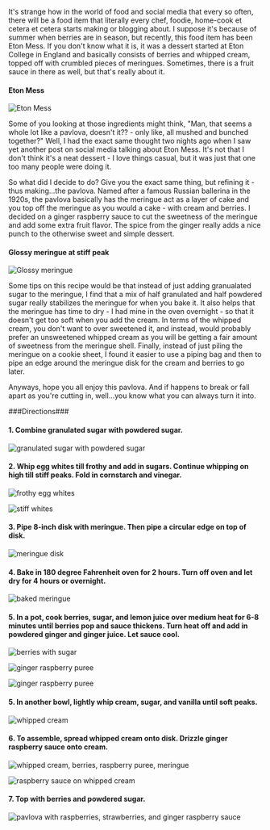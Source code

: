 It's strange how in the world of food and social media that every so often, there will be a food item that literally every chef, foodie, home-cook et cetera et cetera starts making or blogging about.  I suppose it's because of summer when berries are in season, but recently, this food item has been Eton Mess.  If you don't know what it is, it was a dessert started at Eton College in England and basically consists of berries and whipped cream, topped off with crumbled pieces of meringues.  Sometimes, there is a fruit sauce in there as well, but that's really about it.   

#### Eton Mess 
![Eton Mess](../img/93-2.jpg "")

Some of you looking at those ingredients might think, "Man, that seems a whole lot like a pavlova, doesn't it?? - only like, all mushed and bunched together?"  Well, I had the exact same thought two nights ago when I saw yet another post on social media talking about Eton Mess.  It's not that I don't think it's a neat dessert - I love things casual, but it was just that one too many people were doing it.

So what did I decide to do?  Give you the exact same thing, but refining it - thus making...the pavlova.  Named after a famous Russian ballerina in the 1920s, the pavlova basically has the meringue act as a layer of cake and you top off the meringue as you would a cake - with cream and berries.  I decided on a ginger raspberry sauce to cut the sweetness of the meringue and add some extra fruit flavor.  The spice from the ginger really adds a nice punch to the otherwise sweet and simple dessert.

#### Glossy meringue at stiff peak
![Glossy meringue](../img/93-3.jpg "")

Some tips on this recipe would be that instead of just adding granualated sugar to the meringue, I find that a mix of half granulated and half powdered sugar really stabilizes the meringue for when you bake it.  It also helps that the meringue has time to dry - I had mine in the oven overnight - so that it doesn't get too soft when you add the cream.  In terms of the whipped cream, you don't want to over sweetened it, and instead, would probably prefer an unsweetened whipped cream as you will be getting a fair amount of sweetness from the meringue shell.  Finally, instead of just piling the meringue on a cookie sheet, I found it easier to use a piping bag and then to pipe an edge around the meringue disk for the cream and berries to go later.

Anyways, hope you all enjoy this pavlova.  And if happens to break or fall apart as you're cutting in, well...you know what you can always turn it into.

###Directions### 

#### 1. Combine granulated sugar with powdered sugar. 
![granulated sugar with powdered sugar](../img/93-4.jpg "")

#### 2. Whip egg whites till frothy and add in sugars. Continue whipping on high till stiff peaks.  Fold in cornstarch and vinegar. 

![frothy egg whites](../img/93-5.jpg "")

![stiff whites](../img/93-6.jpg "")

#### 3. Pipe 8-inch disk with meringue.  Then pipe a circular edge on top of disk.  

![meringue disk](../img/93-7.jpg "")

#### 4. Bake in 180 degree Fahrenheit oven for 2 hours.  Turn off oven and let dry for 4 hours or overnight.  

![baked meringue](../img/93-8.jpg "")

#### 5. In a pot, cook berries, sugar, and lemon juice over medium heat for 6-8 minutes until berries pop and sauce thickens.  Turn heat off and add in powdered ginger and ginger juice.  Let sauce cool.
![berries with sugar](../img/93-9.jpg "")

![ginger raspberry puree](../img/93-10.jpg "")

![ginger raspberry puree](../img/93-11.jpg "")

#### 5. In another bowl, lightly whip cream, sugar, and vanilla until soft peaks.
![whipped cream](../img/93-12.jpg "")

#### 6. To assemble, spread whipped cream onto disk.  Drizzle ginger raspberry sauce onto cream.

![whipped cream, berries, raspberry puree, meringue](../img/93-13.jpg "")

![raspberry sauce on whipped cream](../img/93-14.jpg "")

#### 7. Top with berries and powdered sugar.
![pavlova with raspberries, strawberries, and ginger raspberry sauce](../img/93-15.jpg "")

